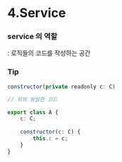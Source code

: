 # 4.Service

### service 의 역할

: 로직들의 코드를 작성하는 공간

### Tip

```jsx
constructor(private readonly c: C) 

// 위와 동일한 코드

export class A {
	c: C;
	
	constructor(c: C) {
		this.c = c;
	}
}
```
